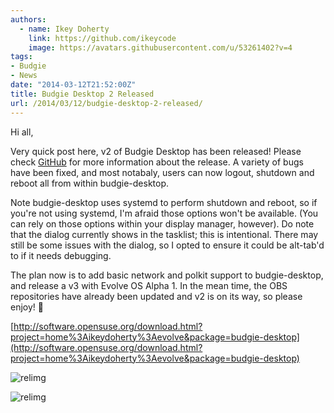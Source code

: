 ```yaml
---
authors:
  - name: Ikey Doherty
    link: https://github.com/ikeycode
    image: https://avatars.githubusercontent.com/u/53261402?v=4
tags:
- Budgie
- News
date: "2014-03-12T21:52:00Z"
title: Budgie Desktop 2 Released
url: /2014/03/12/budgie-desktop-2-released/
---
```


Hi all,

Very quick post here, v2 of Budgie Desktop has been released! Please check [GitHub](https://github.com/solus-project/budgie-desktop/releases/tag/v2) for more 
information about the release. A variety of bugs have been fixed, and most notabaly, users can now logout, shutdown and reboot all from within budgie-desktop.

Note budgie-desktop uses systemd to perform shutdown and<!--more--> reboot, so if you're not using systemd, I'm afraid those options won't be available. 
(You can rely on those options within your display manager, however). Do note that the dialog currently shows in the tasklist; this is intentional. There may still be some 
issues with the dialog, so I opted to ensure it could be alt-tab'd to if it needs debugging.

The plan now is to add basic network and polkit support to budgie-desktop, and release a v3 with Evolve OS Alpha 1. In the mean time, the OBS repositories have already 
been updated and v2 is on its way, so please enjoy! 🙂

[http://software.opensuse.org/download.html?project=home%3Aikeydoherty%3Aevolve&package=budgie-desktop](http://software.opensuse.org/download.html?project=home%3Aikeydoherty%3Aevolve&package=budgie-desktop)

![relimg](Screenshot-from-2014-03-12-212937.png)

![relimg](Screenshot-from-2014-03-12-200211.png)